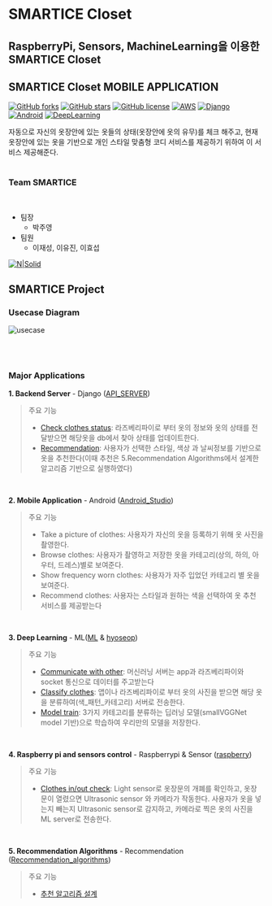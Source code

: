 # SMARTICE Closet
## RaspberryPi, Sensors, MachineLearning을 이용한 SMARTICE Closet
## SMARTICE Closet MOBILE APPLICATION

[![GitHub forks](https://img.shields.io/github/forks/ICE-Closet/Closet)](https://github.com/ICE-Closet/Closet/network) [![GitHub stars](https://img.shields.io/github/stars/ICE-Closet/Closet)](https://github.com/ICE-Closet/Closet/stargazers) [![GitHub license](https://img.shields.io/github/license/ICE-Closet/Closet)](https://github.com/ICE-Closet/Closet/blob/add-license-1/LICENSE) [![AWS](https://img.shields.io/badge/Amazon%20AWS-%23232F3E?logo=amazon-aws&logoColor=white)](https://aws.amazon.com/ko/free/?trk=ps_a134p000003yHYmAAM&trkCampaign=acq_paid_search_brand&sc_channel=PS&sc_campaign=acquisition_KR&sc_publisher=Google&sc_category=Core-Main&sc_country=KR&sc_geo=APAC&sc_outcome=acq&sc_detail=aws&sc_content=Brand_Core_aws_e&sc_segment=444218215904&sc_medium=ACQ-P|PS-GO|Brand|Desktop|SU|Core-Main|Core|KR|EN|Text&s_kwcid=AL!4422!3!444218215904!e!!g!!aws&ef_id=CjwKCAjwiaX8BRBZEiwAQQxGx2XOkTu_Tu8g0unvps-CYtT0OWOZFI3dswH1GM3tlS3TZ_c9zjO8SRoCa84QAvD_BwE:G:s&s_kwcid=AL!4422!3!444218215904!e!!g!!aws) [![Django](https://img.shields.io/badge/Django-Python-orange?logo=Django)](https://www.djangoproject.com/) [![Android](https://img.shields.io/badge/Android-Kotlin-3DDC84?logo=android&logoColor=white)](https://developer.android.com/?hl=ko) [![DeepLearning](https://img.shields.io/badge/tensorflow-Python-orange?logo=tensorflow&logoColor=white)](http://tensorflow.org/)

자동으로 자신의 옷장안에 있는 옷들의 상태(옷장안에 옷의 유무)를 체크
해주고, 현재 옷장안에 있는 옷을 기반으로 개인 스타일 맞춤형 코디 서비스를
제공하기 위하여 이 서비스 제공해준다.
<br><br>

### **Team SMARTICE**
<br>

- 팀장
    - 박주영
- 팀원
    - 이재성, 이유진, 이효섭

[![N|Solid](https://i.ibb.co/qCwrBHZ/qq.png)](https://github.com/ICE-Closet/Closet/graphs/contributors)

## **SMARTICE Project**
### **Usecase Diagram**
![usecase](https://user-images.githubusercontent.com/47167335/96278969-194e9180-1011-11eb-87db-aad476a169ae.png)

<br>
<br>

### **Major Applications**
**1. Backend Server** - Django ([API_SERVER](https://github.com/ICE-Closet/Closet/tree/API_Server))
> 주요 기능
>   - [Check clothes status](https://github.com/ICE-Closet/Closet/blob/API_Server/Closet/accounts/views/clothes_info.py): 라즈베리파이로 부터 옷의 정보와 옷의 상태를
전달받으면 해당옷을 db에서 찾아 상태를 업데이트한다.
>   - [Recommendation](https://github.com/ICE-Closet/Closet/tree/API_Server/Closet/accounts/Recommendation_algo): 사용자가 선택한 스타일, 색상 과 날씨정보를 기반으로 옷을 추천한다(이때 추천은 5.Recommendation Algorithms에서 설계한 알고리즘 기반으로 실행하였다)
<br>

**2. Mobile Application** - Android ([Android_Studio](https://github.com/ICE-Closet/Closet/tree/Android_Studio))
> 주요 기능
>   - Take a picture of clothes: 사용자가 자신의 옷을 등록하기 위해 옷 사진을 촬영한다.
>   - Browse clothes: 사용자가 촬영하고 저장한 옷을 카테고리(상의, 하의, 아우터, 드레스)별로 보여준다.
>   - Show frequency worn clothes: 사용자가 자주 입었던 카테고리 별 옷을 보여준다.
>   - Recommend clothes: 사용자는 스타일과 원하는 색을 선택하여 옷 추천 서비스를 제공받는다
<br>

**3. Deep Learning** - ML([ML](https://github.com/ICE-Closet/Closet/tree/ML) & [hyoseop](https://github.com/ICE-Closet/Closet/tree/hyoseop))
> 주요 기능
>   - [Communicate with other](https://github.com/ICE-Closet/Closet/blob/ML/socketCommuication.py): 머신러닝 서버는 app과 라즈베리파이와 socket 통신으로 데이터를 주고받는다
>   - [Classify clothes](https://github.com/ICE-Closet/Closet/blob/ML/MLclassify.py): 앱이나 라즈베리파이로 부터 옷의 사진을 받으면 해당 옷을 분류하여(색_패턴_카테고리) 서버로 전송한다.
>   - [Model train](https://github.com/ICE-Closet/Closet/blob/hyoseop/keras-multi-label/train.py): 3가지 카테고리를 분류하는 딥러닝 모델(smallVGGNet model 기반)으로 학습하여 우리만의 모델을 저장한다.
<br>

**4. Raspberry pi and sensors control** - Raspberrypi & Sensor ([raspberry](https://github.com/ICE-Closet/Closet/tree/raspberry))
> 주요 기능
>   - [Clothes in/out check](https://github.com/ICE-Closet/Closet/blob/raspberry/final/closet_functions.py): Light sensor로 옷장문의 개폐를 확인하고, 옷장 문이 열렸으면 Ultrasonic sensor 와 카메라가 작동한다. 사용자가 옷을 넣는지 빼는지 Ultrasonic sensor로
감지하고, 카메라로 찍은 옷의 사진을 ML server로 전송한다.

<br>

**5. Recommendation Algorithms** - Recommendation ([Recommendation_algorithms](https://github.com/ICE-Closet/Closet/tree/Recommendation_algorithms))
> 주요 기능
>   - [추천 알고리즘 설계](https://github.com/ICE-Closet/Closet/tree/Recommendation_algorithms/_clothes_recommendation)









